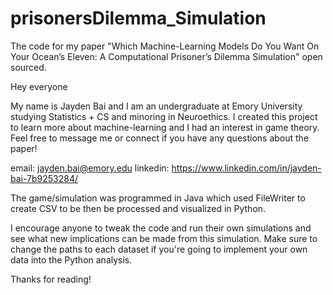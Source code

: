 # prisonersDilemma_Simulation
The code for my paper "Which Machine-Learning Models Do You Want On Your Ocean’s Eleven:  A Computational Prisoner’s Dilemma Simulation" open sourced. 

Hey everyone

My name is Jayden Bai and I am an undergraduate at Emory University studying Statistics + CS and minoring in Neuroethics. I created this project to learn more about machine-learning and I had an interest in game theory. Feel free to message me or connect if you have any questions about the paper!

email: jayden.bai@emory.edu
linkedin: https://www.linkedin.com/in/jayden-bai-7b9253284/ 

The game/simulation was programmed in Java which used FileWriter to create CSV to be then be processed and visualized in Python. 

I encourage anyone to tweak the code and run their own simulations and see what new implications can be made from this simulation. Make sure to change the paths to each dataset if you're going to implement your own data into the Python analysis. 

Thanks for reading!
